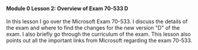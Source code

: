 #### Module 0 Lesson 2: Overview of Exam 70-533 D


In this lesson I go over the Microsoft Exam 70-533. I discuss the details of the exam and where to find the changes for the new version "D" of the exam. I also briefly go through the curriculum of the exam. This lesson also points out all the important links from Microsoft regarding the exam 70-533.


